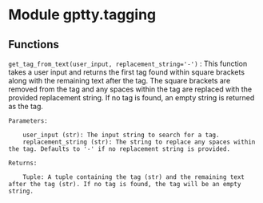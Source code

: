Module gptty.tagging
====================

Functions
---------

    
`get_tag_from_text(user_input, replacement_string='-')`
:   This function takes a user input and returns the first tag found within square brackets along with the remaining text after the tag. The square brackets are removed from the tag and any spaces within the tag are replaced with the provided replacement string. If no tag is found, an empty string is returned as the tag.
    
    Parameters:
    
        user_input (str): The input string to search for a tag.
        replacement_string (str): The string to replace any spaces within the tag. Defaults to '-' if no replacement string is provided.
    
    Returns:
    
        Tuple: A tuple containing the tag (str) and the remaining text after the tag (str). If no tag is found, the tag will be an empty string.